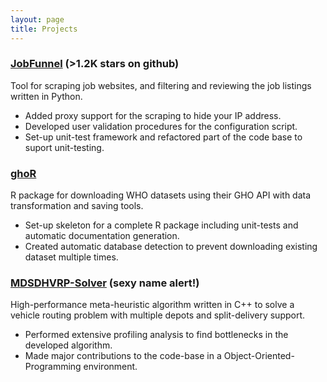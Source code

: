 ```yaml
---
layout: page
title: Projects
---
```


### [JobFunnel](https://github.com/PaulMcInnis/JobFunnel) (>1.2K stars on github)

Tool for scraping job websites, and filtering and reviewing the job listings written in Python.

- Added proxy support for the scraping to hide your IP address.
- Developed user validation procedures for the configuration script.
- Set-up unit-test framework and refactored part of the code base to suport unit-testing.

### [ghoR](https://github.com/markkvdb/ghoR)

R package for downloading WHO datasets using their GHO API with data transformation and saving tools.

- Set-up skeleton for a complete R package including unit-tests and automatic documentation generation.
- Created automatic database detection to prevent downloading existing dataset multiple times.

### [MDSDHVRP-Solver](https://github.com/markkvdb/MDSDHVRP-Solver) (sexy name alert!)

High-performance meta-heuristic algorithm written in C++ to solve a vehicle routing problem with multiple depots and split-delivery support.

- Performed extensive profiling analysis to find bottlenecks in the developed algorithm.
- Made major contributions to the code-base in a Object-Oriented-Programming environment.